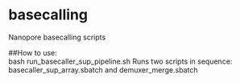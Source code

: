 # basecalling
Nanopore basecalling scripts

##How to use:  
bash run_basecaller_sup_pipeline.sh
Runs two scripts in sequence: basecaller_sup_array.sbatch and demuxer_merge.sbatch
